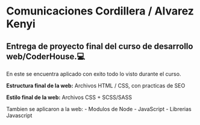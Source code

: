 # Comunicaciones Cordillera / Alvarez Kenyi
## Entrega de proyecto final del curso de desarrollo web/CoderHouse.💻

En este se encuentra aplicado con exito todo lo visto durante el curso.

**Estructura final de la web:** Archivos HTML / CSS, con practicas de SEO

**Estilo final de la web:** Archivos CSS + SCSS/SASS

Tambien se aplicaron a la web:  - Modulos de Node
                                - JavaScript
                                - Librerias Javascript

